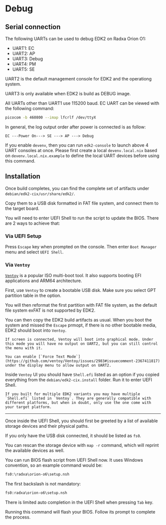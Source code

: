 # Debug

## Serial connection

The following UARTs can be used to debug EDK2 on Radxa Orion O1:

* UART1: EC
* UART2: AP
* UART3: Debug
* UART4: PM
* UART5: SE

UART2 is the default management console for EDK2 and the operationg system.

UART3 is only available when EDK2 is build as DEBUG image.

All UARTs other than UART1 use 115200 baud. EC UART can be viewed with the following command:

```bash
picocom -b 460800 --imap lfcrlf /dev/ttyX
```

In general, the log output order after power is connected is as follow:

```
EC ---Power On---> SE ---> AP ---> Debug
```

If you enable `devenv`, then you can run `edk2-console` to launch above 4 UART consoles at once.
Please first create a local `devenv.local.nix` based on `devenv.local.nix.example` to define the local UART devices before using this command.

## Installation

Once build completes, you can find the complete set of artifacts under `debian/edk2-cix/usr/share/edk2/`.

Copy them to a USB disk formatted in FAT file system, and connect them to the target board.

You will need to enter UEFI Shell to run the script to update the BIOS. There are 2 ways to achieve that:

### Via UEFI Setup

Press `Escape` key when prompted on the console. Then enter `Boot Manager` menu and select `UEFI Shell`.

### Via `Ventoy`

[`Ventoy`](https://www.ventoy.net/) is a popular ISO multi-boot tool. It also supports booting EFI applications and ARM64 architecture.

First, use `Ventoy` to create a bootable USB disk. Make sure you select GPT partition table in the option.

You will then reformat the first partition with FAT file system, as the default file system exFAT is not supported by EDK2.

You can then copy the EDK2 build artifacts as usual. When you boot the system and missed the `Escape` prmopt, if there is no other bootable media, EDK2 should boot into `Ventoy`.

```admonish caution
If screen is connected, Ventoy will boot into graphical mode. Under this mode you will have no output on UART2, but you can still control the menu with it.

You can enable [`Force Text Mode`](https://github.com/ventoy/Ventoy/issues/2983#issuecomment-2367411817) under the display menu to allow output on UART2.
```

Inside `Ventoy` UI you should have `Shell.efi` listed as an option if you copied everything from the `debian/edk2-cix.install` folder. Run it to enter UEFI Shell.


```admonish caution
If you built for multiple EDK2 variants you may have multiple `Shell.efi` listed in `Ventoy`. They are generally compatible with different platforms, but when in doubt, only use the one come with your target platform.
```

---

Once inside the UEFI Shell, you should first be greeted by a list of available storage devices and their physical paths.

If you only have the USB disk connected, it should be listed as `fs0`.

You can rescan the storage device with `map -r` command, which will reprint the available devices as well.

You can run BIOS flash script from UEFI Shell now. It uses Windows convention, so an example command would be:

```cmd
fs0:\radxa\orion-o6\setup.nsh
```

The first backslash is not mandatory:

```cmd
fs0:radxa\orion-o6\setup.nsh
```

There is limited auto completion in the UEFI Shell when pressing `Tab` key.

Running this command will flash your BIOS. Follow its prompt to complete the process.
